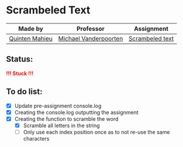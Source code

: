 # Scrambeled Text

|Made by|Professor|Assignment|
|-------|---------|---------------|
|[Quinten Mahieu](https://www.quintenmahieu.com/ "Website")|[Michael Vanderpoorten](https://yungpanda.com/ "YungPanda")|[Scrambeled text](https://www.pgm.gent/pgm-1/exercises/week_3.html#scrambled-text "Scrambeled text")|

## Status:
**<span style="color:red">!!! Stuck !!!</span>**

## To do list:
- [x] Update pre-assignment console.log
- [x] Creating the console.log outputting the assignment
- [x] Creating the function to scramble the word
  - [x] Scramble all letters in the string
  - [ ] Only use each index position once as to not re-use the same characters  